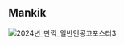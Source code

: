 ## Mankik

![2024년_만끽_일반인공고포스터3](https://github.com/Mankik/.github/assets/25581533/117530bd-fd6c-448e-b161-310518fc77e5)
